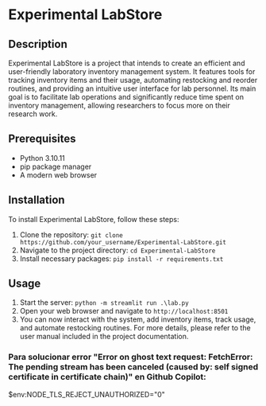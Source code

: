 # Experimental LabStore

## Description
Experimental LabStore is a project that intends to create an efficient and user-friendly laboratory inventory management system. It features tools for tracking inventory items and their usage, automating restocking and reorder routines, and providing an intuitive user interface for lab personnel. Its main goal is to facilitate lab operations and significantly reduce time spent on inventory management, allowing researchers to focus more on their research work.

## Prerequisites
- Python 3.10.11
- pip package manager
- A modern web browser

## Installation
To install Experimental LabStore, follow these steps:
1. Clone the repository: `git clone https://github.com/your_username/Experimental-LabStore.git`
2. Navigate to the project directory: `cd Experimental-LabStore`
3. Install necessary packages: `pip install -r requirements.txt`

## Usage
1. Start the server: `python -m streamlit run .\lab.py`
2. Open your web browser and navigate to `http://localhost:8501`
3. You can now interact with the system, add inventory items, track usage, and automate restocking routines. For more details, please refer to the user manual included in the project documentation.


### Para solucionar error "Error on ghost text request: FetchError: The pending stream has been canceled (caused by: self signed certificate in certificate chain)" en Github Copilot: 
$env:NODE_TLS_REJECT_UNAUTHORIZED="0"
